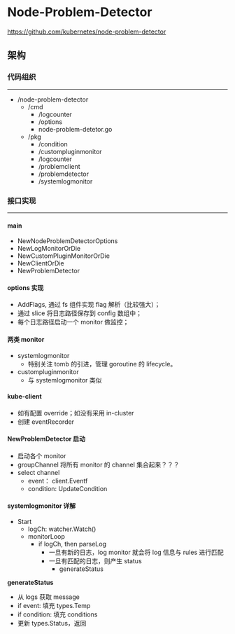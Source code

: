 # Node-Problem-Detector
https://github.com/kubernetes/node-problem-detector
## 架构
### 代码组织
---
- /node-problem-detector
  - /cmd
    - /logcounter
    - /options
    - node-problem-detetor.go
  - /pkg
    - /condition
    - /custompluginmonitor
    - /logcounter
    - /problemclient
    - /problemdetector
    - /systemlogmonitor

### 接口实现
---
#### main
  - NewNodeProblemDetectorOptions
  - NewLogMonitorOrDie
  - NewCustomPluginMonitorOrDie
  - NewClientOrDie
  - NewProblemDetector


#### options 实现
  - AddFlags, 通过 fs 组件实现 flag 解析（比较强大）；
  - 通过 slice 将日志路径保存到 config 数组中；
  - 每个日志路径启动一个 monitor 做监控；

#### 两类 monitor
  - systemlogmonitor
    - 特别关注 tomb 的引进，管理 goroutine 的 lifecycle。
  - custompluginmonitor
    - 与 systemlogmonitor 类似

#### kube-client
  - 如有配置 override；如没有采用 in-cluster
  - 创建 eventRecorder

#### NewProblemDetector 启动
  - 启动各个 monitor
  - groupChannel 将所有 monitor 的 channel 集合起来？？？
  - select channel
    - event： client.Eventf
    - condition: UpdateCondition

#### systemlogmonitor 详解
  - Start
    - logCh: watcher.Watch()
    - monitorLoop
      - if logCh, then parseLog
        - 一旦有新的日志，log monitor 就会将 log 信息与 rules 进行匹配
        - 一旦有匹配的日志，则产生 status
          - generateStatus

**generateStatus**
  - 从 logs 获取 message
  - if event: 填充 types.Temp
  - if condition: 填充 conditions
  - 更新 types.Status，返回
